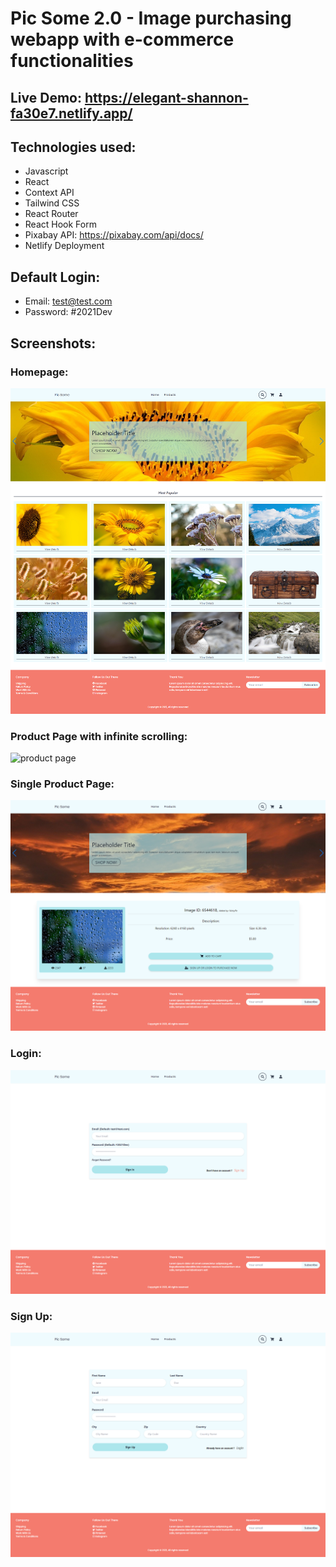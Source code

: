 # Pic Some 2.0 - Image purchasing webapp with e-commerce functionalities

## Live Demo: https://elegant-shannon-fa30e7.netlify.app/

## Technologies used:

- Javascript
- React
- Context API
- Tailwind CSS
- React Router
- React Hook Form
- Pixabay API: https://pixabay.com/api/docs/
- Netlify Deployment

## Default Login:

- Email: test@test.com
- Password: #2021Dev

## Screenshots:

### Homepage:

![homepage](/screenshots/homepage.png)

### Product Page with infinite scrolling:

![product page](/screenshots/products.png)

### Single Product Page:

![single product](/screenshots/singleproduct.png)

### Login:

![login](/screenshots/login.png)

### Sign Up:

![Sign Up](/screenshots/signup.png)
